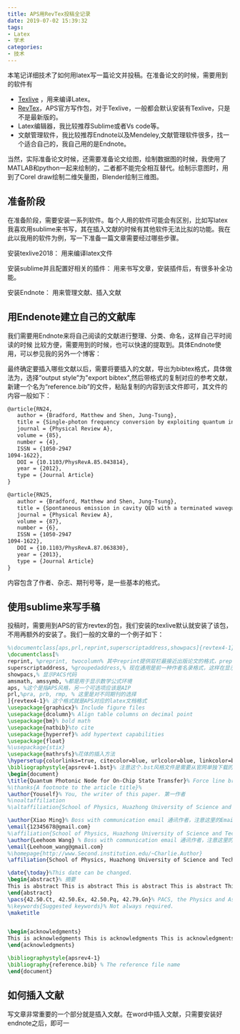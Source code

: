 ```yaml
---
title: APS用RevTex投稿全记录
date: 2019-07-02 15:39:32
tags:
- Latex
- 学术
categories:
- 技术
---
```


本笔记详细技术了如何用latex写一篇论文并投稿。在准备论文的时候，需要用到的软件有

* [Texlive](https://www.tug.org/texlive/) ，用来编译Latex。
* [RevTex](https://journals.aps.org/revtex)，APS官方写作包，对于Texlive，一般都会默认安装有Texlive，只是不是最新版的。
* Latex编辑器，我比较推荐Sublime或者Vs code等。
* 文献管理软件，我比较推荐Endnote以及Mendeley,文献管理软件很多，找一个适合自己的，我自己用的是Endnote。

当然，实际准备论文时候，还需要准备论文绘图，绘制数据图的时候，我使用了MATLAB和python一起来绘制的，二者都不能完全相互替代。绘制示意图时，用到了Corel draw绘制二维矢量图，Blender绘制三维图。

## 准备阶段

在准备阶段，需要安装一系列软件。每个人用的软件可能会有区别，比如写latex我喜欢用sublime来书写，其在插入文献的时候有其他软件无法比拟的功能。我在此以我用的软件为例，写一下准备一篇文章需要经过哪些步骤。

安装texlive2018： 用来编译latex文件

安装sublime并且配置好相关的插件： 用来书写文章，安装插件后，有很多补全功能。

安装Endnote： 用来管理文献、插入文献





## 用Endenote建立自己的文献库

我们需要用Endnote来将自己阅读的文献进行整理、分类、命名，这样自己平时阅读的时候 比较方便，需要用到的时候，也可以快速的提取到。具体Endnote使用，可以参见我的另外一个博客：

最终确定要插入哪些文献以后，需要将要插入的文献，导出为bibtex格式，具体做法为，选择“output style”为"export bibtex",然后带格式的复制对应的参考文献，新建一个名为“reference.bib”的文件，粘贴复制的内容到该文件即可，其文件的内容一般如下：

```latex
@article{RN24,
   author = {Bradford, Matthew and Shen, Jung-Tsung},
   title = {Single-photon frequency conversion by exploiting quantum interference},
   journal = {Physical Review A},
   volume = {85},
   number = {4},
   ISSN = {1050-2947
1094-1622},
   DOI = {10.1103/PhysRevA.85.043814},
   year = {2012},
   type = {Journal Article}
}

@article{RN25,
   author = {Bradford, Matthew and Shen, Jung-Tsung},
   title = {Spontaneous emission in cavity QED with a terminated waveguide},
   journal = {Physical Review A},
   volume = {87},
   number = {6},
   ISSN = {1050-2947
1094-1622},
   DOI = {10.1103/PhysRevA.87.063830},
   year = {2013},
   type = {Journal Article}
}
```

内容包含了作者、杂志、期刊号等，是一些基本的格式。

## 使用sublime来写手稿

投稿时，需要用到APS的官方revtex的包，我们安装的texlive默认就安装了该包，不用再额外的安装了。我们一般的文章的一个例子如下：

```latex
%\documentclass[aps,prl,reprint,superscriptaddress,showpacs]{revtex4-1}
\documentclass[%
reprint, %preprint, twocolumn% 其中reprint提供双栏最接近出版论文的格式，preprint显示的字体和行距则相对大一些，是方便审稿人将论文打印出来仔细阅读的，twocolumn选项与此类似。
superscriptaddress, %groupedaddress,% 现在通用是前一种作者名录格式，这样在显示多个作者或者一个作者从属于多个机构时比较紧凑方便。
showpacs,% 显示PACS代码
amsmath, amssymb, %都是用于显示数学公式环境
aps, %这个是指APS风格，另一个可选项应该是AIP
prl,%pra, prb, rmp, % 这里是对不同期刊的选择
]{revtex4-1}% 这个格式就是APS对应的latex文档格式
\usepackage{graphicx}% Include figure files
\usepackage{dcolumn}% Align table columns on decimal point
\usepackage{bm}% bold math
\usepackage{natbib}%to cite
\usepackage{hyperref}% add hypertext capabilities
\usepackage{float}
%\usepackage{stix}
\usepackage{mathrsfs}%花体的插入方法
\hypersetup{colorlinks=true, citecolor=blue, urlcolor=blue, linkcolor=blue}
\bibliographystyle{apsrev4-1.bst}% 注意这个.bst风格文件是需要从官网单独下载的，可以控制文章末尾参考文献的现实风格。下载之后放到工作目录下即可(即.tex文档所在的目录)
\begin{document}
\title{Quantum Photonic Node for On-Chip State Transfer}% Force line breaks with \\
%\thanks{A footnote to the article title}%
\author{Youself}% You, the writer of this paper. 第一作者
%\noaltaffiliation
%\altaffiliation{School of Physics, Huazhong University of Science and Technology, Luoyu Road 1037, Wuhan, 430074, People’s Republic of China}

\author{Xiao Ming}% Boss with communication email 通讯作者，注意这里的Email一定要放在通讯作者后的第一个位置，这样邮箱地址的链接才会正确显示。
\email{12345678@gmail.com}
%\affiliation{School of Physics, Huazhong University of Science and Technology, Luoyu Road 1037, Wuhan, 430074, People’s Republic of China}
\author{Leehoom Wang} % Boss with communication email 通讯作者，注意这里的Email一定要放在通讯作者后的第一个位置，这样邮箱地址的链接才会正确显示。
\email{Leehoom_wang@gmail.com}	
%\homepage{http://www.Second.institution.edu/~Charlie.Author}
\affiliation{School of Physics, Huazhong University of Science and Technology, Luoyu Road 1037, Wuhan, 430074, People’s Republic of China}%

\date{\today}%This date can be changed.
\begin{abstract}% 摘要
This is abstract This is abstract This is abstract This is abstract This is abstractThis is abstract This is abstract  
\end{abstract}
\pacs{42.50.Ct, 42.50.Ex, 42.50.Pq, 42.79.Gn}% PACS, the Physics and Astronomy
%\keywords{Suggested keywords}% Not always required.
\maketitle


\begin{acknowledgments}
This is acknowledgments This is acknowledgments This is acknowledgments This is acknowledgments This is acknowledgments This is acknowledgments This is acknowledgments 
\end{acknowledgments}

\bibliographystyle{apsrev4-1}
\bibliography{reference.bib} % The reference file name
\end{document}
```

## 如何插入文献

写文章非常重要的一个部分就是插入文献。在word中插入文献，只需要安装好endnote之后，即可一